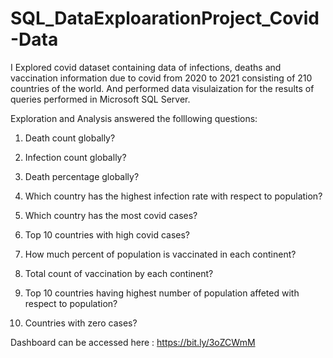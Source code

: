 # SQL_DataExploarationProject_Covid-Data

I Explored covid dataset containing data of infections, deaths and vaccination information due to covid from 2020 to 2021 consisting of 210 countries of the world.
And performed data visulaization for the results of queries performed in Microsoft SQL Server.

Exploration and Analysis answered the folllowing questions:

1. Death count globally?

2. Infection count globally?

3. Death percentage globally?

4. Which country has the highest infection rate with respect to population?

5. Which country has the most covid cases?

6. Top 10 countries with high covid cases?

7. How much percent of population is vaccinated in each continent?

8. Total count of vaccination by each continent?

9. Top 10 countries having highest number of population affeted with respect to population?

10. Countries with zero cases?




Dashboard can be accessed here : https://bit.ly/3oZCWmM

